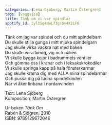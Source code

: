 ```yaml
---
categories: [Lena Sjöberg, Martin Östergren]
tags: [vaggvisa]
title: Tänk om vi var spindlar
spotify_id: 2ylISg4dwL73gs6v4X2LF0
---
```


Tänk om jag var spindel och du mitt spindelbarn  
Du skulle stilla gunga i mitt mjuka spindelgarn  
Jag skulle virka vackra nät med baken  
Du skulle vara lurvig, vig och naken  
Vi skulle bygga kojor i badrummets ventiler  
Och gömma oss i kranar och i leksakskrokodiler  
Vi skulle springa kapp på hala fönsterkarmar  
Jag skulle krama dig med ALLA mina spindelarmar  
Och pussa dig på ludna spindelkinden  
När vi åker linbana i nordanvinden


Text: Lena Sjöberg  
Komposition: Martin Östergren

Ur boken *Tänk Om*  
Rabén & Sjögren, 2010  
ISBN: 9789129672046
